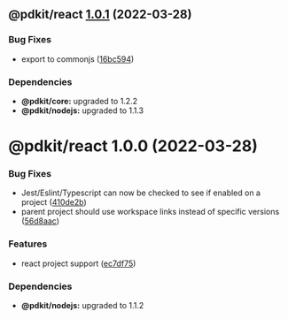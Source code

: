 ## @pdkit/react [1.0.1](https://github.com/justinm/pdkit/compare/@pdkit/react@1.0.0...@pdkit/react@1.0.1) (2022-03-28)


### Bug Fixes

* export to commonjs ([16bc594](https://github.com/justinm/pdkit/commit/16bc59448a0d3653bebecf8a89a5c3e978c1e401))





### Dependencies

* **@pdkit/core:** upgraded to 1.2.2
* **@pdkit/nodejs:** upgraded to 1.1.3

# @pdkit/react 1.0.0 (2022-03-28)


### Bug Fixes

* Jest/Eslint/Typescript can now be checked to see if enabled on a project ([410de2b](https://github.com/justinm/pdkit/commit/410de2b35da07e76061622f0810b5a0defc109ec))
* parent project should use workspace links instead of specific versions ([56d8aac](https://github.com/justinm/pdkit/commit/56d8aac2e52cdcc3f1d17b2195636e472e1275ca))


### Features

* react project support ([ec7df75](https://github.com/justinm/pdkit/commit/ec7df755e65dcd777836918226ea40f4bcc2ee4c))





### Dependencies

* **@pdkit/nodejs:** upgraded to 1.1.2
